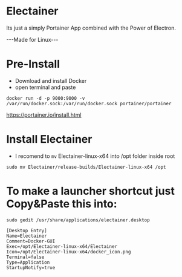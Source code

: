 # Electainer
Its just a simply Portainer App combined with the Power of Electron.

---Made for Linux---

# Pre-Install
- Download and install Docker
- open terminal and paste 

`docker run -d -p 9000:9000 -v /var/run/docker.sock:/var/run/docker.sock portainer/portainer`

https://portainer.io/install.html

# Install Electainer

- I recomend to `mv` Electainer-linux-x64 into /opt folder inside root

`sudo mv Electainer/release-builds/Electainer-linux-x64 /opt`



# To make a launcher shortcut just Copy&Paste this into:

`sudo gedit /usr/share/applications/electainer.desktop`

```
[Desktop Entry]
Name=Electainer
Comment=Docker-GUI
Exec=/opt/Electainer-linux-x64/Electainer
Icon=/opt/Electainer-linux-x64/docker_icon.png
Terminal=false
Type=Application
StartupNotify=true
```
